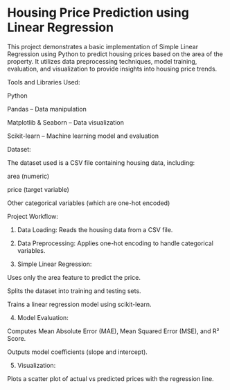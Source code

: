 # Housing Price Prediction using Linear Regression

This project demonstrates a basic implementation of Simple Linear Regression using Python to predict housing prices based on the area of the property. It utilizes data preprocessing techniques, model training, evaluation, and visualization to provide insights into housing price trends.

Tools and Libraries Used:

Python

Pandas – Data manipulation

Matplotlib & Seaborn – Data visualization

Scikit-learn – Machine learning model and evaluation


Dataset:

The dataset used is a CSV file containing housing data, including:

area (numeric)

price (target variable)

Other categorical variables (which are one-hot encoded)


Project Workflow:

1. Data Loading: Reads the housing data from a CSV file.


2. Data Preprocessing: Applies one-hot encoding to handle categorical variables.


3. Simple Linear Regression:

Uses only the area feature to predict the price.

Splits the dataset into training and testing sets.

Trains a linear regression model using scikit-learn.



4. Model Evaluation:

Computes Mean Absolute Error (MAE), Mean Squared Error (MSE), and R² Score.

Outputs model coefficients (slope and intercept).



5. Visualization:

Plots a scatter plot of actual vs predicted prices with the regression line.
